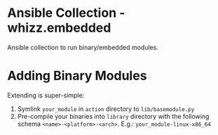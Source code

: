 # Ansible Collection - whizz.embedded

Ansible collection to run binary/embedded modules.

# Adding Binary Modules

Extending is super-simple:

1. Symlink `your_module` in `action` directory to `lib/basemodule.py`
2. Pre-compile your binaries into `library` directory with the following schema `<name>-<platform>-<arch>`.
   E.g.: `your_module-linux-x86_64`
